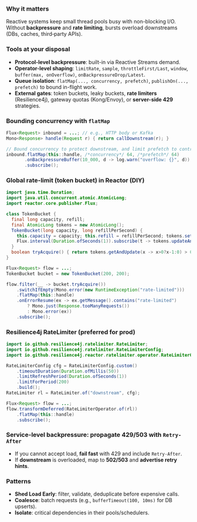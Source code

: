 ### Why it matters
Reactive systems keep small thread pools busy with non-blocking I/O. Without **backpressure** and **rate limiting**, bursts overload downstreams (DBs, caches, third‑party APIs).

### Tools at your disposal
- **Protocol-level backpressure**: built-in via Reactive Streams demand.
- **Operator-level shaping**: `limitRate`, `sample`, `throttleFirst/Last`, `window`, `buffer(max, onOverflow)`, `onBackpressureDrop/Latest`.
- **Queue isolation**: `flatMap(..., concurrency, prefetch)`, `publishOn(..., prefetch)` to bound in-flight work.
- **External gates**: token buckets, leaky buckets, **rate limiters** (Resilience4j), gateway quotas (Kong/Envoy), or **server-side 429** strategies.

### Bounding concurrency with `flatMap`
```java
Flux<Request> inbound = ...; // e.g., HTTP body or Kafka
Mono<Response> handle(Request r) { return callDownstream(r); }

// Bound concurrency to protect downstream, and limit prefetch to control memory
inbound.flatMap(this::handle, /*concurrency*/ 64, /*prefetch*/ 64)
       .onBackpressureBuffer(10_000, d -> log.warn("overflow: {}", d))
       .subscribe();
```

### Global rate-limit (token bucket) in Reactor (DIY)
```java
import java.time.Duration;
import java.util.concurrent.atomic.AtomicLong;
import reactor.core.publisher.Flux;

class TokenBucket {
  final long capacity, refill;
  final AtomicLong tokens = new AtomicLong();
  TokenBucket(long capacity, long refillPerSecond) {
    this.capacity = capacity; this.refill = refillPerSecond; tokens.set(capacity);
    Flux.interval(Duration.ofSeconds(1)).subscribe(t -> tokens.updateAndGet(x -> Math.min(capacity, x + refill)));
  }
  boolean tryAcquire() { return tokens.getAndUpdate(x -> x>0?x-1:0) > 0; }
}

Flux<Request> flow = ...;
TokenBucket bucket = new TokenBucket(200, 200);

flow.filter(__ -> bucket.tryAcquire())
    .switchIfEmpty(Mono.error(new RuntimeException("rate-limited")))
    .flatMap(this::handle)
    .onErrorResume(ex -> ex.getMessage().contains("rate-limited")
        ? Mono.just(Response.tooManyRequests())
        : Mono.error(ex))
    .subscribe();
```

### Resilience4j RateLimiter (preferred for prod)
```java
import io.github.resilience4j.ratelimiter.RateLimiter;
import io.github.resilience4j.ratelimiter.RateLimiterConfig;
import io.github.resilience4j.reactor.ratelimiter.operator.RateLimiterOperator;

RateLimiterConfig cfg = RateLimiterConfig.custom()
    .timeoutDuration(Duration.ofMillis(50))
    .limitRefreshPeriod(Duration.ofSeconds(1))
    .limitForPeriod(200)
    .build();
RateLimiter rl = RateLimiter.of("downstream", cfg);

Flux<Request> flow = ...;
flow.transformDeferred(RateLimiterOperator.of(rl))
    .flatMap(this::handle)
    .subscribe();
```

### Service-level backpressure: propagate 429/503 with `Retry-After`
- If you cannot accept load, **fail fast** with 429 and include `Retry-After`.
- If **downstream** is overloaded, map to **502/503** and **advertise retry hints**.

### Patterns
- **Shed Load Early**: filter, validate, deduplicate before expensive calls.
- **Coalesce**: batch requests (e.g., `bufferTimeout(100, 10ms)` for DB upserts).
- **Isolate**: critical dependencies in their pools/schedulers.
